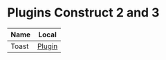 # Plugins Construct 2 and 3

| Name  | Local                                           |
| ----- | ----------------------------------------------- |
| Toast | [Plugin](C2/Toast/Construct-Plugin/Dutra_Toast) |
